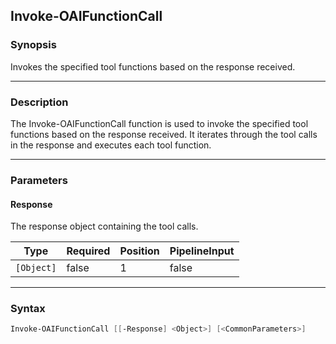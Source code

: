 Invoke-OAIFunctionCall
----------------------

### Synopsis
Invokes the specified tool functions based on the response received.

---

### Description

The Invoke-OAIFunctionCall function is used to invoke the specified tool functions based on the response received. It iterates through the tool calls in the response and executes each tool function.

---

### Parameters
#### **Response**
The response object containing the tool calls.

|Type      |Required|Position|PipelineInput|
|----------|--------|--------|-------------|
|`[Object]`|false   |1       |false        |

---

### Syntax
```PowerShell
Invoke-OAIFunctionCall [[-Response] <Object>] [<CommonParameters>]
```
